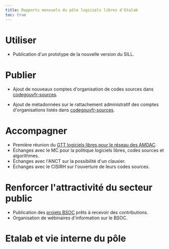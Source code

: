 ```yaml
---
title: Rapports mensuels du pôle logiciels libres d'Etalab
toc: true
---
```


# Utiliser

- Publication d'un prototype de la nouvelle version du SILL.

# Publier

- Ajout de nouveaux comptes d'organisation de codes sources dans
  [codegouvfr-sources](https://git.sr.ht/~etalab/codegouvfr-sources).

- Ajout de métadonnées sur le rattachement administratif des comptes
  d'organisations listés dans
  [codegouvfr-sources](https://git.sr.ht/~etalab/codegouvfr-sources).

# Accompagner

- Première réunion du [GTT logiciels libres pour le réseau des
  AMDAC](https://man.sr.ht/~etalab/logiciels-libres/gtt-ll-amdac.md).
- Échanges avec le MC pour la politique logiciels libres, codes
  sources et algorithmes.
- Échanges avec l'ANCT sur la possibilité d'un clausier.
- Échanges avec le CISIRH sur l'ouverture de leurs codes sources.

# Renforcer l'attractivité du secteur public

- Publication des [projets BSOC](https://communs.numerique.gouv.fr/bluehats/bsoc-contributions-2022/) prêts à recevoir des contributions.
- Organisation de wébinaires d'information sur le BSOC.

# Etalab et vie interne du pôle
